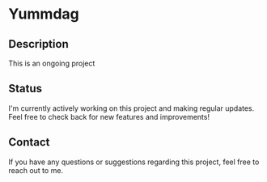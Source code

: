 # Yummdag

## Description

This is an ongoing project 

## Status

I'm currently actively working on this project and making regular updates. Feel free to check back for new features and improvements!

## Contact

If you have any questions or suggestions regarding this project, feel free to reach out to me.
